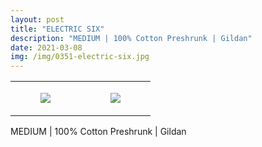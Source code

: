 ```yaml
---
layout: post
title: "ELECTRIC SIX"
description: "MEDIUM | 100% Cotton Preshrunk | Gildan"
date: 2021-03-08
img: /img/0351-electric-six.jpg
---
```




<table style="width:100%;"><tr><td style="vertical-align:top;">
      <figure class="tmblr-full" data-orig-height="2048" data-orig-width="1365" data-orig-src="https://concertshirts.netlify.app/shirts/0351/0351-01.jpg"><img src="https://64.media.tumblr.com/344da96c5191815f97e2df7f116d875f/c79f2f894fcda544-74/s540x810/0a53cb1810a87d2d3662411d466c024ad3972621.jpg" data-orig-height="2048" data-orig-width="1365" data-orig-src="https://concertshirts.netlify.app/shirts/0351/0351-01.jpg"/></figure></td>
    <td style="vertical-align:top;">
      <figure class="tmblr-full" data-orig-height="2048" data-orig-width="1365" data-orig-src="https://concertshirts.netlify.app/shirts/0351/0351-02.jpg"><img src="https://64.media.tumblr.com/6e9c95830ff99f712b339eb6a2ad8dd0/c79f2f894fcda544-8d/s540x810/424c37aa439eede4f13a35265dd9a52823b74427.jpg" data-orig-height="2048" data-orig-width="1365" data-orig-src="https://concertshirts.netlify.app/shirts/0351/0351-02.jpg"/></figure></td>
  </tr></table><p>
  MEDIUM | 100% Cotton Preshrunk | Gildan
</p>
